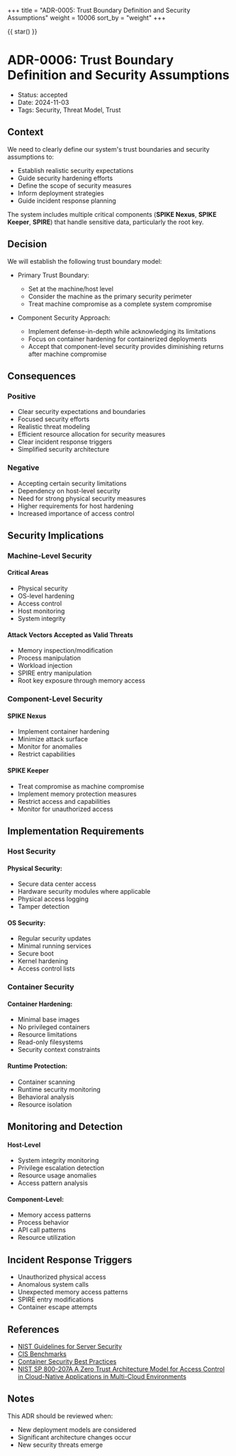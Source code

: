 +++
title = "ADR-0005: Trust Boundary Definition and Security Assumptions"
weight = 10006
sort_by = "weight"
+++

{{ star() }}

# ADR-0006: Trust Boundary Definition and Security Assumptions

- Status: accepted
- Date: 2024-11-03
- Tags: Security, Threat Model, Trust

## Context

We need to clearly define our system's trust boundaries and security assumptions 
to:
- Establish realistic security expectations
- Guide security hardening efforts
- Define the scope of security measures
- Inform deployment strategies
- Guide incident response planning

The system includes multiple critical components (**SPIKE Nexus**, **SPIKE Keeper**, 
**SPIRE**) that handle sensitive data, particularly the root key.

## Decision
We will establish the following trust boundary model:

* Primary Trust Boundary:
  - Set at the machine/host level
  - Consider the machine as the primary security perimeter
  - Treat machine compromise as a complete system compromise

* Component Security Approach:
  - Implement defense-in-depth while acknowledging its limitations
  - Focus on container hardening for containerized deployments
  - Accept that component-level security provides diminishing returns after 
    machine compromise

## Consequences

### Positive
- Clear security expectations and boundaries
- Focused security efforts
- Realistic threat modeling
- Efficient resource allocation for security measures
- Clear incident response triggers
- Simplified security architecture

### Negative
- Accepting certain security limitations
- Dependency on host-level security
- Need for strong physical security measures
- Higher requirements for host hardening
- Increased importance of access control

## Security Implications

### Machine-Level Security

#### Critical Areas
- Physical security
- OS-level hardening
- Access control
- Host monitoring
- System integrity

#### Attack Vectors Accepted as Valid Threats
- Memory inspection/modification
- Process manipulation
- Workload injection
- SPIRE entry manipulation
- Root key exposure through memory access

### Component-Level Security

#### SPIKE Nexus
- Implement container hardening
- Minimize attack surface
- Monitor for anomalies
- Restrict capabilities

#### SPIKE Keeper
- Treat compromise as machine compromise
- Implement memory protection measures
- Restrict access and capabilities
- Monitor for unauthorized access

## Implementation Requirements

### Host Security

#### Physical Security:
- Secure data center access
- Hardware security modules where applicable
- Physical access logging
- Tamper detection

#### OS Security:
- Regular security updates
- Minimal running services
- Secure boot
- Kernel hardening
- Access control lists

### Container Security

#### Container Hardening:
- Minimal base images
- No privileged containers
- Resource limitations
- Read-only filesystems
- Security context constraints

#### Runtime Protection:
- Container scanning
- Runtime security monitoring
- Behavioral analysis
- Resource isolation

## Monitoring and Detection

#### Host-Level
- System integrity monitoring
- Privilege escalation detection
- Resource usage anomalies
- Access pattern analysis

#### Component-Level:
- Memory access patterns
- Process behavior
- API call patterns
- Resource utilization

## Incident Response Triggers
- Unauthorized physical access
- Anomalous system calls
- Unexpected memory access patterns
- SPIRE entry modifications
- Container escape attempts

## References
- [NIST Guidelines for Server Security](https://nvlpubs.nist.gov/nistpubs/legacy/sp/nistspecialpublication800-123.pdf)
- [CIS Benchmarks](https://www.cisecurity.org/cis-benchmarks)
- [Container Security Best Practices](https://cheatsheetseries.owasp.org/cheatsheets/Docker_Security_Cheat_Sheet.html)
- [NIST SP 800-207A A Zero Trust Architecture Model for Access Control 
  in Cloud-Native Applications in Multi-Cloud Environments](https://csrc.nist.gov/pubs/sp/800/207/a/final)

## Notes

This ADR should be reviewed when:
- New deployment models are considered
- Significant architecture changes occur
- New security threats emerge
